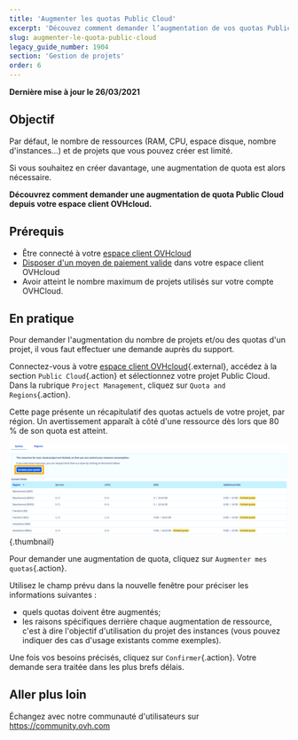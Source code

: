 ```yaml
---
title: 'Augmenter les quotas Public Cloud'
excerpt: 'Découvez comment demander l’augmentation de vos quotas Public Cloud'
slug: augmenter-le-quota-public-cloud
legacy_guide_number: 1904
section: 'Gestion de projets'
order: 6
---
```


**Dernière mise à jour le 26/03/2021**

## Objectif

Par défaut, le nombre de ressources (RAM, CPU, espace disque, nombre d'instances...) et de projets que vous pouvez créer est limité.

Si vous souhaitez en créer davantage, une augmentation de quota est alors nécessaire.

**Découvrez comment demander une augmentation de quota Public Cloud depuis votre espace client OVHcloud.**

## Prérequis

- Être connecté à votre [espace client OVHcloud](https://ca.ovh.com/auth/?action=gotomanager&from=https://www.ovh.com/ca/fr/&ovhSubsidiary=qc)
- [Disposer d'un moyen de paiement valide](../../billing/manage-payment-methods/) dans votre espace client OVHcloud
- Avoir atteint le nombre maximum de projets utilisés sur votre compte OVHCloud.

## En pratique

Pour demander l'augmentation du nombre de projets et/ou des quotas d'un projet, il vous faut effectuer une demande auprès du support.

Connectez-vous à votre [espace client OVHcloud](https://ca.ovh.com/auth/?action=gotomanager&from=https://www.ovh.com/ca/fr/&ovhSubsidiary=qc){.external}, accédez à la section `Public Cloud`{.action} et sélectionnez votre projet Public Cloud.
<br> Dans la rubrique `Project Management`, cliquez sur `Quota and Regions`{.action}.

Cette page présente un récapitulatif des quotas actuels de votre projet, par région. Un avertissement apparaît à côté d'une ressource dès lors que 80 % de son quota est atteint.

![raise-pci-quota](images/raisepciquota2021b.png){.thumbnail}

Pour demander une augmentation de quota, cliquez sur `Augmenter mes quotas`{.action}.

Utilisez le champ prévu dans la nouvelle fenêtre pour préciser les informations suivantes :

- quels quotas doivent être augmentés;
- les raisons spécifiques derrière chaque augmentation de ressource, c'est à dire l'objectif d'utilisation du projet des instances (vous pouvez indiquer des cas d'usage existants comme exemples).

Une fois vos besoins précisés, cliquez sur `Confirmer`{.action}. Votre demande sera traitée dans les plus brefs délais.

## Aller plus loin

Échangez avec notre communauté d'utilisateurs sur <https://community.ovh.com>
